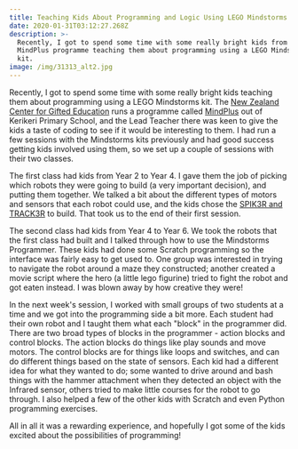 ```yaml
---
title: Teaching Kids About Programming and Logic Using LEGO Mindstorms
date: 2020-01-31T03:12:27.268Z
description: >-
  Recently, I got to spend some time with some really bright kids from the
  MindPlus programme teaching them about programming using a LEGO Mindstorms
  kit. 
image: /img/31313_alt2.jpg
---
```

Recently, I got to spend some time with some really bright kids teaching them about programming using a LEGO Mindstorms kit. The [New Zealand Center for Gifted Education](http://nzcge.co.nz/) runs a programme called [MindPlus](https://nzcge.co.nz/our%20services/mindplus) out of Kerikeri Primary School, and the Lead Teacher there was keen to give the kids a taste of coding to see if it would be interesting to them. I had run a few sessions with the Mindstorms kits previously and had good success getting kids involved using them, so we set up a couple of sessions with their two classes.

The first class had kids from Year 2 to Year 4. I gave them the job of picking which robots they were going to build (a very important decision), and putting them together. We talked a bit about the different types of motors and sensors that each robot could use, and the kids chose the [SPIK3R and TRACK3R](https://www.lego.com/en-au/service/buildinginstructions/search#?search&text=31313) to build. That took us to the end of their first session.

The second class had kids from Year 4 to Year 6. We took the robots that the first class had built and I talked through how to use the Mindstorms Programmer. These kids had done some Scratch programming so the interface was fairly easy to get used to. One group was interested in trying to navigate the robot around a maze they constructed; another created a movie script where the hero (a little lego figurine) tried to fight the robot and got eaten instead. I was blown away by how creative they were!

In the next week's session, I worked with small groups of two students at a time and we got into the programming side a bit more. Each student had their own robot and I taught them what each "block" in the programmer did. There are two broad types of blocks in the programmer - action blocks and control blocks. The action blocks do things like play sounds and move motors. The control blocks are for things like loops and switches, and can do different things based on the state of sensors. Each kid had a different idea for what they wanted to do; some wanted to drive around and bash things with the hammer attachment when they detected an object with the Infrared sensor, others tried to make little courses for the robot to go through. I also helped a few of the other kids with Scratch and even Python programming exercises.

All in all it was a rewarding experience, and hopefully I got some of the kids excited about the possibilities of programming!
